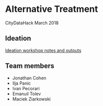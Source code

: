 # Alternative Treatment
CityDataHack March 2018


## Ideation
[Ideation workshop notes and outputs](https://github.com/CityDataHack/AlternativeTreatment/wiki/Ideation-workshop)


## Team members

- Jonathan Cohen
- Ilja Panic
- Ivan Pecorari
- Emanuil Tolev
- Maciek Ziarkowski
